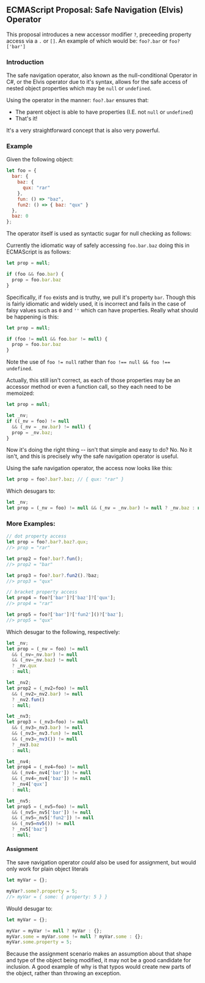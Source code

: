 ## ECMAScript Proposal: Safe Navigation (Elvis) Operator

This proposal introduces a new accessor modifier `?`, preceeding property access via a `.` or `[]`. An example of which would be: `foo?.bar` or `foo?['bar']`

### Introduction

The safe navigation operator, also known as the null-conditional Operator in C#, or the Elvis operator due to it's syntax, allows for the safe access of nested object properties which may be `null` or `undefined`.

Using the operator in the manner: `foo?.bar` ensures that:

* The parent object is able to have properties (I.E. not `null` or `undefined`)
* That's it!

It's a very straightforward concept that is also very powerful.

### Example

Given the following object:

```.js
let foo = {
  bar: {
    baz: {
      qux: "rar"
    },
    fun: () => "baz",
    fun2: () => { baz: "qux" }
  },
  baz: 0
};
```

The operator itself is used as syntactic sugar for null checking as follows:

Currently the idiomatic way of safely accessing `foo.bar.baz` doing this in ECMAScript is as follows:

```.js
let prop = null;

if (foo && foo.bar) {
  prop = foo.bar.baz
}
```

Specifically, if `foo` exists and is truthy, we pull it's property `bar`. Though this is fairly idiomatic and widely used, it is incorrect and fails in the case of falsy values such as `0` and `''` which can have properties. Really what should be happening is this:

```.js
let prop = null;

if (foo != null && foo.bar != null) {
  prop = foo.bar.baz
}
```

Note the use of `foo != null` rather than `foo !== null && foo !== undefined`.

Actually, this still isn't correct, as each of those properties may be an accessor method or even a function call, so they each need to be memoized:

```.js
let prop = null;

let _nv;
if ((_nv = foo) != null
  && (_nv = _nv.bar) != null) {
  prop = _nv.baz;
}
```

Now it's doing the right thing -- isn't that simple and easy to do? No. No it isn't, and this is precisely why the safe navigation operator is useful.

Using the safe navigation operator, the access now looks like this:

```.js
let prop = foo?.bar?.baz; // { qux: "rar" }
```

Which desugars to:

```.js
let _nv;
let prop = (_nv = foo) != null && (_nv = _nv.bar) != null ? _nv.baz : null;
```

### More Examples:

```.js
// dot property access
let prop = foo?.bar?.baz?.qux;
//> prop = "rar"

let prop2 = foo?.bar?.fun();
//> prop2 = "bar"

let prop3 = foo?.bar?.fun2().?baz;
//> prop3 = "qux"

// bracket property access
let prop4 = foo?['bar']?['baz']?['qux'];
//> prop4 = "rar"

let prop5 = foo?['bar']?['fun2']()?['baz'];
//> prop5 = "qux"
```

Which desugar to the following, respectively:

```.js
let _nv;
let prop = (_nv = foo) != null
  && (_nv=_nv.bar) != null
  && (_nv=_nv.baz) != null
  ? _nv.qux
  : null;

let _nv2;
let prop2 = (_nv2=foo) != null
  && (_nv2=_nv2.bar) != null
  ? _nv2.fun()
  : null;

let _nv3;
let prop3 = (_nv3=foo) != null
  && (_nv3=_nv3.bar) != null
  && (_nv3=_nv3.fun) != null
  && (_nv3=_nv3()) != null
  ? _nv3.baz
  : null;

let _nv4;
let prop4 = (_nv4=foo) != null
  && (_nv4=_nv4['bar']) != null
  && (_nv4=_nv4['baz']) != null
  ? _nv4['qux']
  : null;

let _nv5;
let prop5 = (_nv5=foo) != null
  && (_nv5=_nv5['bar']) != null
  && (_nv5=_nv5['fun2']) != null
  && (_nv5=nv5()) != null
  ? _nv5['baz']
  : null;
```


#### Assignment

The save navigation operator *could* also be used for assignment, but would only work for plain object literals

```.js
let myVar = {};

myVar?.some?.property = 5;
//> myVar = { some: { property: 5 } }
```

Would desugar to:

```.js
let myVar = {};

myVar = myVar != null ? myVar : {};
myVar.some = myVar.some != null ? myVar.some : {};
myVar.some.property = 5;
```

Because the assignment scenario makes an assumption about that shape and type of the object being modified, it may not be a good candidate for inclusion. A good example of why is that typos would create new parts of the object, rather than throwing an exception.
